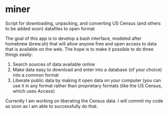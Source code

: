 miner
=====

Script for downloading, unpacking, and converting US Census (and others to be added soon) datafiles to open format

The goal of this app is to develop a bash interface, modeled after homebrew (brew.sh) that will allow anyone free and open access to data that is available on the web. The hope is to make it possible to do three things easily:

1. Search sources of data available online
2. Make data easy to download and enter into a database (of your choice) into a common format
3. Liberate public data by making it open data on your computer (you can use it in any format rather than proprietary formats (like the US Census, which uses Access)

Currently I am working on liberating the Census data. I will commit my code as soon as I am able to successfully do that.
